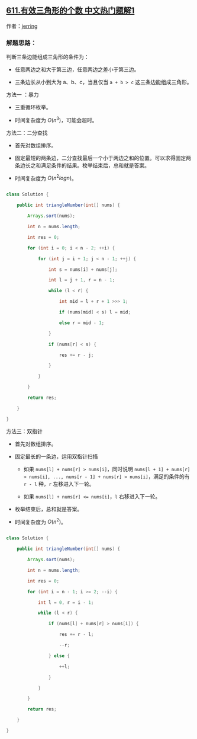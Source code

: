 ## [611.有效三角形的个数 中文热门题解1](https://leetcode.cn/problems/valid-triangle-number/solutions/100000/ming-que-tiao-jian-jin-xing-qiu-jie-by-jerring)

作者：[jerring](https://leetcode.cn/u/jerring)

### 解题思路：
判断三条边能组成三角形的条件为：

- 任意两边之和大于第三边，任意两边之差小于第三边。
- 三条边长从小到大为 a、b、c，当且仅当 `a + b > c` 这三条边能组成三角形。

 方法一 ：暴力

- 三重循环枚举。
- 时间复杂度为 $O(n^3)$，可能会超时。

方法二：二分查找

- 首先对数组排序。
- 固定最短的两条边，二分查找最后一个小于两边之和的位置。可以求得固定两条边长之和满足条件的结果。枚举结束后，总和就是答案。
- 时间复杂度为 $O(n^2logn)$。

```java [-Java]
class Solution {
    public int triangleNumber(int[] nums) {
        Arrays.sort(nums);
        int n = nums.length;
        int res = 0;
        for (int i = 0; i < n - 2; ++i) {
            for (int j = i + 1; j < n - 1; ++j) {
                int s = nums[i] + nums[j];
                int l = j + 1, r = n - 1;
                while (l < r) {
                    int mid = l + r + 1 >>> 1;
                    if (nums[mid] < s) l = mid;
                    else r = mid - 1;
                }
                if (nums[r] < s) {
                    res += r - j;
                }
            }
        }
        return res;
    }
}
```

方法三：双指针

- 首先对数组排序。
- 固定最长的一条边，运用双指针扫描
  - 如果 `nums[l] + nums[r] > nums[i]`，同时说明 `nums[l + 1] + nums[r] > nums[i], ..., nums[r - 1] + nums[r] > nums[i]`，满足的条件的有 `r - l` 种，`r` 左移进入下一轮。
  - 如果 `nums[l] + nums[r] <= nums[i]`，`l` 右移进入下一轮。
- 枚举结束后，总和就是答案。
- 时间复杂度为 $O(n^2)$。

```java [-Java]
class Solution {
    public int triangleNumber(int[] nums) {
        Arrays.sort(nums);
        int n = nums.length;
        int res = 0;
        for (int i = n - 1; i >= 2; --i) {
            int l = 0, r = i - 1;
            while (l < r) {
                if (nums[l] + nums[r] > nums[i]) {
                    res += r - l;
                    --r;
                } else {
                    ++l;
                }
            }
        }
        return res;
    }
}
```

